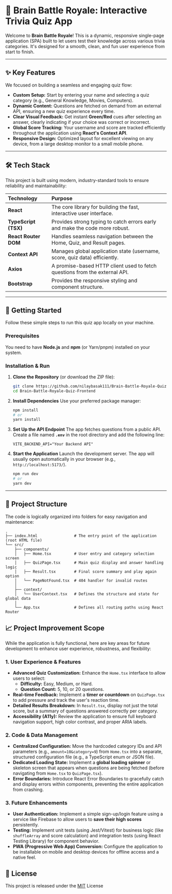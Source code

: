 # 🧠 Brain Battle Royale: Interactive Trivia Quiz App

Welcome to **Brain Battle Royale**! This is a dynamic, responsive single-page application (SPA) built to let users test their knowledge across various trivia categories. It's designed for a smooth, clean, and fun user experience from start to finish.

---

## ✨ Key Features

We focused on building a seamless and engaging quiz flow:

* **Custom Setup:** Start by entering your name and selecting a quiz category (e.g., General Knowledge, Movies, Computers).
* **Dynamic Content:** Questions are fetched on demand from an external API, ensuring a new quiz experience every time.
* **Clear Visual Feedback:** Get instant **Green/Red** cues after selecting an answer, clearly indicating if your choice was correct or incorrect.
* **Global Score Tracking:** Your username and score are tracked efficiently throughout the application using **React's Context API**.
* **Responsive Design:** Optimized layout for excellent viewing on any device, from a large desktop monitor to a small mobile phone.

---

## 🛠 Tech Stack

This project is built using modern, industry-standard tools to ensure reliability and maintainability:

| Technology | Purpose |
| :--- | :--- |
| **React** | The core library for building the fast, interactive user interface. |
| **TypeScript (TSX)** | Provides strong typing to catch errors early and make the code more robust. |
| **React Router DOM** | Handles seamless navigation between the Home, Quiz, and Result pages. |
| **Context API** | Manages global application state (username, score, quiz data) efficiently. |
| **Axios** | A promise-based HTTP client used to fetch questions from the external API. |
| **Bootstrap** | Provides the responsive styling and component structure. |

---

## 🚀 Getting Started

Follow these simple steps to run this quiz app locally on your machine.

### Prerequisites

You need to have **Node.js** and **npm** (or Yarn/pnpm) installed on your system.

### Installation & Run

1.  **Clone the Repository** (or download the ZIP file):
    ```bash
    git clone https://github.com/nilaybasak111/Brain-Battle-Royale-Quiz-Frontend.git
    cd Brain-Battle-Royale-Quiz-Frontend
    ```

2.  **Install Dependencies**
    Use your preferred package manager:
    ```bash
    npm install
    # or
    yarn install
    ```

3.  **Set Up the API Endpoint**
    The app fetches questions from a public API. Create a file named **`.env`** in the root directory and add the following line:

    ```
    VITE_BACKEND_API="Your Backend API"
    ```

4.  **Start the Application**
    Launch the development server. The app will usually open automatically in your browser (e.g., `http://localhost:5173/`).
    ```bash
    npm run dev
    # or
    yarn dev
    ```

---

## 📁 Project Structure

The code is logically organized into folders for easy navigation and maintenance:

```plaintext
.
├── index.html                # The entry point of the application (root HTML file)
└── src/
    ├── components/
    │   ├── Home.tsx          # User entry and category selection screen
    │   ├── QuizPage.tsx      # Main quiz display and answer handling logic
    │   ├── Result.tsx        # Final score summary and play again option
    │   └── PageNotFound.tsx  # 404 handler for invalid routes
    │
    ├── context/
    │   └── UserContext.tsx   # Defines the structure and state for global data
    │
    └── App.tsx               # Defines all routing paths using React Router

```

## 📈 Project Improvement Scope

While the application is fully functional, here are key areas for future development to enhance user experience, robustness, and flexibility:

### 1. User Experience & Features

* **Advanced Quiz Customization:** Enhance the `Home.tsx` interface to allow users to select:
    * **Difficulty:** Easy, Medium, or Hard.
    * **Question Count:** 5, 10, or 20 questions.
* **Real-time Feedback:** Implement a **timer or countdown** on `QuizPage.tsx` to add pressure and track the user's reaction time.
* **Detailed Results Breakdown:** In `Result.tsx`, display not just the total score, but a summary of questions answered correctly per category.
* **Accessibility (A11y):** Review the application to ensure full keyboard navigation support, high color contrast, and proper ARIA labels.

### 2. Code & Data Management

* **Centralized Configuration:** Move the hardcoded category IDs and API parameters (e.g., `amount=10&category=9`) from `Home.tsx` into a separate, structured configuration file (e.g., a TypeScript enum or JSON file).
* **Dedicated Loading State:** Implement a **global loading spinner** or skeleton screen that appears when questions are being fetched (before navigating from `Home.tsx` to `QuizPage.tsx`).
* **Error Boundaries:** Introduce React Error Boundaries to gracefully catch and display errors within components, preventing the entire application from crashing.

### 3. Future Enhancements

* **User Authentication:** Implement a simple sign-up/login feature using a service like Firebase to allow users to **save their high scores** persistently.
* **Testing:** Implement unit tests (using Jest/Vitest) for business logic (like `shuffleArray` and score calculation) and integration tests (using React Testing Library) for component behavior.
* **PWA (Progressive Web App) Conversion:** Configure the application to be installable on mobile and desktop devices for offline access and a native feel.


## 📜 License

This project is released under the [MIT](https://choosealicense.com/licenses/mit/) License